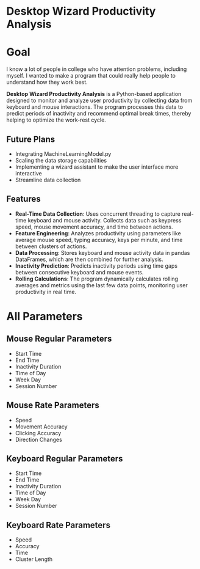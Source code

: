 # Desktop Wizard Productivity Analysis

# Goal
I know a lot of people in college who have attention problems, including myself. I wanted to make a program that could really help people to understand how they work best.

**Desktop Wizard Productivity Analysis** is a Python-based application designed to monitor and analyze user productivity by collecting data from keyboard and mouse interactions. The program processes this data to predict periods of inactivity and recommend optimal break times, thereby helping to optimize the work-rest cycle.

## Future Plans
- Integrating MachineLearningModel.py
- Scaling the data storage capabilities
- Implementing a wizard assistant to make the user interface more interactive
- Streamline data collection

## Features

- **Real-Time Data Collection**: Uses concurrent threading to capture real-time keyboard and mouse activity. Collects data such as keypress speed, mouse movement accuracy, and time between actions.
- **Feature Engineering**: Analyzes productivity using parameters like average mouse speed, typing accuracy, keys per minute, and time between clusters of actions.
- **Data Processing**: Stores keyboard and mouse activity data in pandas DataFrames, which are then combined for further analysis.
- **Inactivity Prediction**: Predicts inactivity periods using time gaps between consecutive keyboard and mouse events.
- **Rolling Calculations**: The program dynamically calculates rolling averages and metrics using the last few data points, monitoring user productivity in real time.

# All Parameters
## Mouse Regular Parameters
- Start Time
- End Time
- Inactivity Duration
- Time of Day
- Week Day
- Session Number

## Mouse Rate Parameters
- Speed
- Movement Accuracy
- Clicking Accuracy
- Direction Changes

## Keyboard Regular Parameters
- Start Time
- End Time
- Inactivity Duration
- Time of Day
- Week Day
- Session Number

## Keyboard Rate Parameters
- Speed
- Accuracy
- Time
- Cluster Length
